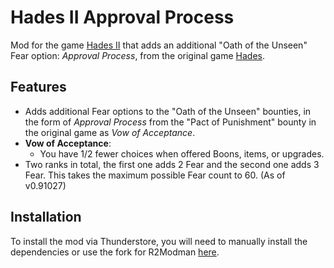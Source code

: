 # Hades II Approval Process

Mod for the game [Hades II](https://store.steampowered.com/app/1145350/Hades_II/) that adds an additional "Oath of the Unseen" Fear option: _Approval Process_, from the original game [Hades](https://store.steampowered.com/app/1145360/Hades/).

## Features

- Adds additional Fear options to the "Oath of the Unseen" bounties, in the form of _Approval Process_ from the "Pact of Punishment" bounty in the original game as _Vow of Acceptance_.
- **Vow of Acceptance**:
  - You have 1/2 fewer choices when offered Boons, items, or upgrades.
- Two ranks in total, the first one adds 2 Fear and the second one adds 3 Fear. This takes the maximum possible Fear count to 60. (As of v0.91027)

## Installation

To install the mod via Thunderstore, you will need to manually install the dependencies or use the fork for R2Modman [here](https://github.com/xiaoxiao921/r2modmanPlus/releases).
